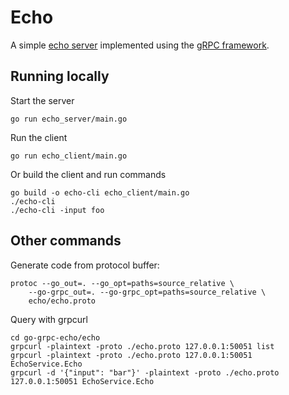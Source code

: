 # Echo

A simple [echo server](https://en.wikipedia.org/wiki/Echo_Protocol) implemented using the [gRPC framework](https://grpc.io/).

## Running locally

Start the server
```
go run echo_server/main.go
```

Run the client
```
go run echo_client/main.go
```

Or build the client and run commands
```
go build -o echo-cli echo_client/main.go
./echo-cli
./echo-cli -input foo
```

## Other commands

Generate code from protocol buffer:
```
protoc --go_out=. --go_opt=paths=source_relative \
    --go-grpc_out=. --go-grpc_opt=paths=source_relative \
    echo/echo.proto
```

Query with grpcurl
```
cd go-grpc-echo/echo
grpcurl -plaintext -proto ./echo.proto 127.0.0.1:50051 list
grpcurl -plaintext -proto ./echo.proto 127.0.0.1:50051 EchoService.Echo
grpcurl -d '{"input": "bar"}' -plaintext -proto ./echo.proto 127.0.0.1:50051 EchoService.Echo
```

